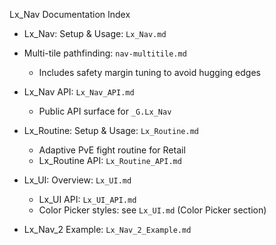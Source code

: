 Lx_Nav Documentation Index

- Lx_Nav: Setup & Usage: `Lx_Nav.md`
- Multi-tile pathfinding: `nav-multitile.md`
  - Includes safety margin tuning to avoid hugging edges
 
 - Lx_Nav API: `Lx_Nav_API.md`
   - Public API surface for `_G.Lx_Nav`

- Lx_Routine: Setup & Usage: `Lx_Routine.md`
  - Adaptive PvE fight routine for Retail
  - Lx_Routine API: `Lx_Routine_API.md`


- Lx_UI: Overview: `Lx_UI.md`
  - Lx_UI API: `Lx_UI_API.md`
  - Color Picker styles: see `Lx_UI.md` (Color Picker section)


- Lx_Nav_2 Example: `Lx_Nav_2_Example.md`



